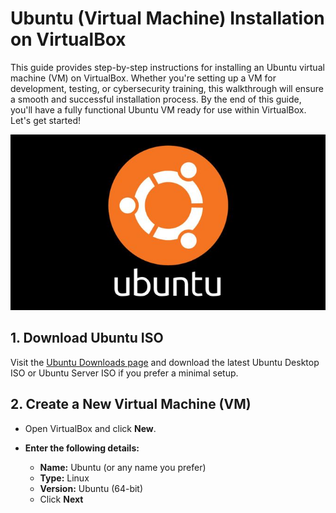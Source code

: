 # Ubuntu (Virtual Machine) Installation on VirtualBox

This guide provides step-by-step instructions for installing an Ubuntu virtual machine (VM) on VirtualBox. Whether you're setting up a VM for development, testing, or cybersecurity training, this walkthrough will ensure a smooth and successful installation process. By the end of this guide, you'll have a fully functional Ubuntu VM ready for use within VirtualBox. Let's get started!

<img src="docs/ubuntu_screenshot.PNG">

## 1. Download Ubuntu ISO
Visit the [Ubuntu Downloads page](https://ubuntu.com/download/desktop) and download the latest Ubuntu Desktop ISO or Ubuntu Server ISO if you prefer a minimal setup.

## 2. Create a New Virtual Machine (VM)
- Open VirtualBox and click **New**.

- **Enter the following details:**
  * **Name:** Ubuntu (or any name you prefer)
  * **Type:** Linux
  * **Version:** Ubuntu (64-bit)
  * Click **Next**
 
  
